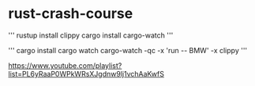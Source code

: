 # rust-crash-course

'''
rustup install clippy
cargo install cargo-watch
'''

'''
cargo install cargo watch
cargo-watch -qc -x 'run -- BMW' -x clippy
'''

https://www.youtube.com/playlist?list=PL6yRaaP0WPkWRsXJgdnw9lj1vchAaKwfS
